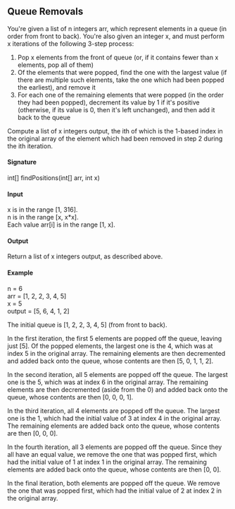 ## Queue Removals
You're given a list of n integers arr, which represent elements in a queue (in order from front to back). You're also given an integer x, and must perform x iterations of the following 3-step process:

1. Pop x elements from the front of queue (or, if it contains fewer than x elements, pop all of them)
1. Of the elements that were popped, find the one with the largest value (if there are multiple such elements, take the one which had been popped the earliest), and remove it
1. For each one of the remaining elements that were popped (in the order they had been popped), decrement its value by 1 if it's positive (otherwise, if its value is 0, then it's left unchanged), and then add it back to the queue

Compute a list of x integers output, the ith of which is the 1-based index in the original array of the element which had been removed in step 2 during the ith iteration.

#### Signature
int[] findPositions(int[] arr, int x)

#### Input
x is in the range [1, 316].  
n is in the range [x, x*x].  
Each value arr[i] is in the range [1, x].

#### Output
Return a list of x integers output, as described above.

#### Example
n = 6  
arr = [1, 2, 2, 3, 4, 5]  
x = 5  
output = [5, 6, 4, 1, 2]

The initial queue is [1, 2, 2, 3, 4, 5] (from front to back).

In the first iteration, the first 5 elements are popped off the queue, leaving just [5]. Of the popped elements, the largest one is the 4, which was at index 5 in the original array. The remaining elements are then decremented and added back onto the queue, whose contents are then [5, 0, 1, 1, 2].

In the second iteration, all 5 elements are popped off the queue. The largest one is the 5, which was at index 6 in the original array. The remaining elements are then decremented (aside from the 0) and added back onto the queue, whose contents are then [0, 0, 0, 1].

In the third iteration, all 4 elements are popped off the queue. The largest one is the 1, which had the initial value of 3 at index 4 in the original array. The remaining elements are added back onto the queue, whose contents are then [0, 0, 0].

In the fourth iteration, all 3 elements are popped off the queue. Since they all have an equal value, we remove the one that was popped first, which had the initial value of 1 at index 1 in the original array. The remaining elements are added back onto the queue, whose contents are then [0, 0].

In the final iteration, both elements are popped off the queue. We remove the one that was popped first, which had the initial value of 2 at index 2 in the original array.
